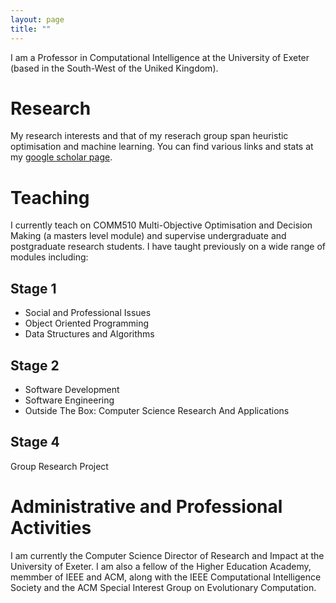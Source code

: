 ```yaml
---
layout: page
title: ""
---
```


I am a Professor in Computational Intelligence at the University of Exeter (based in the South-West of the Uniked Kingdom). 

# Research

My research interests and that of my reserach group span heuristic optimisation and machine learning. You can find various links and stats at my [google scholar page](https://scholar.google.com/citations?user=tvV_iQEAAAAJ&hl=en). 

# Teaching

I currently teach on COMM510 Multi-Objective Optimisation and Decision Making (a masters level module) and supervise undergraduate and postgraduate research students. I have taught previously on a wide range of modules including:

## Stage 1
- Social and Professional Issues
- Object Oriented Programming
- Data Structures and Algorithms

## Stage 2
- Software Development
- Software Engineering
- Outside The Box: Computer Science Research And Applications

## Stage 4
Group Research Project

# Administrative and Professional Activities

I am currently the Computer Science Director of Research and Impact at the University of Exeter. I am also a fellow of the Higher Education Academy, memmber of IEEE and ACM, along with the IEEE Computational Intelligence Society and the ACM Special Interest Group on Evolutionary Computation.   

